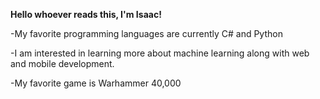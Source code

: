 **Hello whoever reads this, I'm Isaac!**

-My favorite programming languages are currently C# and Python

-I am interested in learning more about machine learning along with web and mobile development.

-My favorite game is Warhammer 40,000
